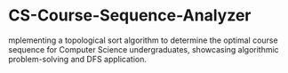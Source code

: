 # CS-Course-Sequence-Analyzer
mplementing a topological sort algorithm to determine the optimal course sequence for Computer Science undergraduates, showcasing algorithmic problem-solving and DFS application.
